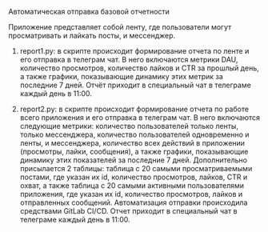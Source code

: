 Автоматическая отправка базовой отчетности

Приложение представляет собой ленту, где пользователи могут просматривать и лайкать посты, и мессенджер.
1. report1.py: в скрипте происходит формирование отчета по ленте и его отправка в телеграм чат. В него включаются метрики DAU, количество просмотров, количество лайков и CTR за прошлый день, а также графики, показывающие динамику этих метрик за последние 7 дней. Отчёт приходит в специальный чат в телеграме каждый день в 11:00.

2. report2.py: в скрипте происходит формирование отчета по работе всего приложения и его отправка в телеграм чат. В него включаются следующие метрики: количество пользователей только ленты, только мессенджера, количество пользователей одновременно и ленты, и мессенджера, количество всех действий в приложении (просмотры, лайки, сообщения), а также графики, показывающие динамику этих показателей за последние 7 дней. Дополнительно присылается 2 таблицы: таблица с 20 самыми просматриваемыми постами, где указан их id, количество просмотров, лайков, CTR и охват, а также таблица с 20 самыми активными пользователями приложения, где указан их id, количество просмотров, лайков и отправленных сообщений. 
Автоматизация отправки происходила средствами GitLab CI/CD. Отчет приходит в специальный чат в телеграме каждый день в 11:00.

